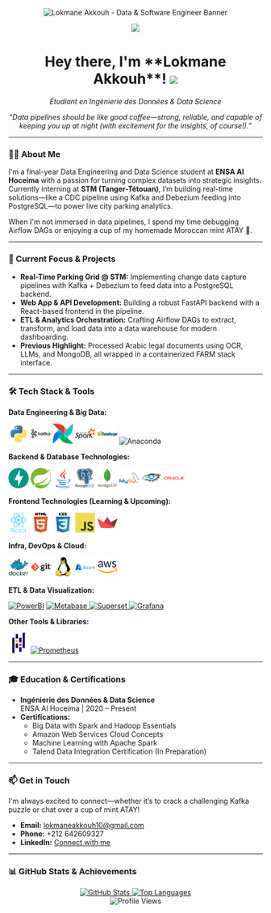 <!-- Banner & Header -->
<p align="center">
  <img src="https://placehold.co/1280x320/0D1117/FFFFFF?text=Lokmane+Akkouh+%7C+Data+%26+Software+Engineer&font=inter" alt="Lokmane Akkouh - Data & Software Engineer Banner"/>
</p>

<div id="header" align="center">
  <img src="https://media.giphy.com/media/M9gbBd9nbDrOTu1Mqx/giphy.gif" width="100"/>
  <h1>
    Hey there, I'm **Lokmane Akkouh**! 
    <img src="https://media.giphy.com/media/hvRJCLFzcasrR4ia7z/giphy.gif" width="30"/>
  </h1>
  <p>
    <em>Étudiant en Ingénierie des Données & Data Science</em>
  </p>
  <p>
    <em>“Data pipelines should be like good coffee—strong, reliable, and capable of keeping you up at night (with excitement for the insights, of course!).”</em>
  </p>
</div>

---

### 👨‍💻 About Me

I'm a final-year Data Engineering and Data Science student at **ENSA Al Hoceima** with a passion for turning complex datasets into strategic insights. Currently interning at **STM (Tanger-Tétouan)**, I’m building real-time solutions—like a CDC pipeline using Kafka and Debezium feeding into PostgreSQL—to power live city parking analytics.

When I'm not immersed in data pipelines, I spend my time debugging Airflow DAGs or enjoying a cup of my homemade Moroccan mint ATAY 🍵.

---

### 🚀 Current Focus & Projects

- **Real-Time Parking Grid @ STM:** Implementing change data capture pipelines with Kafka + Debezium to feed data into a PostgreSQL backend.
- **Web App & API Development:** Building a robust FastAPI backend with a React-based frontend in the pipeline.
- **ETL & Analytics Orchestration:** Crafting Airflow DAGs to extract, transform, and load data into a data warehouse for modern dashboarding.
- **Previous Highlight:** Processed Arabic legal documents using OCR, LLMs, and MongoDB, all wrapped in a containerized FARM stack interface.

---

### 🛠️ Tech Stack & Tools

**Data Engineering & Big Data:**  
<p align="left">
  <a href="https://www.python.org" target="_blank" rel="noreferrer"><img src="https://raw.githubusercontent.com/devicons/devicon/master/icons/python/python-original.svg" alt="Python" width="40" height="40"/></a>
  <a href="https://kafka.apache.org/" target="_blank" rel="noreferrer"><img src="https://raw.githubusercontent.com/devicons/devicon/master/icons/apachekafka/apachekafka-original-wordmark.svg" alt="Apache Kafka" width="40" height="40"/></a>
  <a href="https://airflow.apache.org/" target="_blank" rel="noreferrer"><img src="https://raw.githubusercontent.com/devicons/devicon/master/icons/apacheairflow/apacheairflow-original.svg" alt="Apache Airflow" width="40" height="40"/></a>
  <a href="https://spark.apache.org/" target="_blank" rel="noreferrer"><img src="https://raw.githubusercontent.com/devicons/devicon/master/icons/apachespark/apachespark-original-wordmark.svg" alt="Apache Spark" width="40" height="40"/></a>
  <a href="https://hadoop.apache.org/" target="_blank" rel="noreferrer"><img src="https://raw.githubusercontent.com/devicons/devicon/master/icons/hadoop/hadoop-original-wordmark.svg" alt="Hadoop" width="40" height="40"/></a>
  <img src="https://skillicons.dev/icons?i=anaconda" height="40" alt="Anaconda"/>
</p>

**Backend & Database Technologies:**  
<p align="left">
  <a href="https://fastapi.tiangolo.com/" target="_blank" rel="noreferrer"><img src="https://raw.githubusercontent.com/devicons/devicon/master/icons/fastapi/fastapi-original.svg" alt="FastAPI" width="40" height="40"/></a>
  <a href="https://spring.io/" target="_blank" rel="noreferrer"><img src="https://raw.githubusercontent.com/devicons/devicon/master/icons/spring/spring-original.svg" alt="Spring Boot" width="40" height="40"/></a>
  <a href="https://www.java.com" target="_blank" rel="noreferrer"><img src="https://raw.githubusercontent.com/devicons/devicon/master/icons/java/java-original.svg" alt="Java" width="40" height="40"/></a>
  <a href="https://www.postgresql.org/" target="_blank" rel="noreferrer"><img src="https://raw.githubusercontent.com/devicons/devicon/master/icons/postgresql/postgresql-original-wordmark.svg" alt="PostgreSQL" width="40" height="40"/></a>
  <a href="https://www.mongodb.com/" target="_blank" rel="noreferrer"><img src="https://raw.githubusercontent.com/devicons/devicon/master/icons/mongodb/mongodb-original-wordmark.svg" alt="MongoDB" width="40" height="40"/></a>
  <a href="https://www.mysql.com/" target="_blank" rel="noreferrer"><img src="https://raw.githubusercontent.com/devicons/devicon/master/icons/mysql/mysql-original-wordmark.svg" alt="MySQL" width="40" height="40"/></a>
  <a href="https://cassandra.apache.org/" target="_blank" rel="noreferrer"><img src="https://raw.githubusercontent.com/devicons/devicon/master/icons/cassandra/cassandra-original.svg" alt="Cassandra" width="40" height="40"/></a>
  <a href="https://www.oracle.com/" target="_blank" rel="noreferrer"><img src="https://raw.githubusercontent.com/devicons/devicon/master/icons/oracle/oracle-original.svg" alt="Oracle" width="40" height="40"/></a>
</p>

**Frontend Technologies (Learning & Upcoming):**  
<p align="left">
  <a href="https://reactjs.org/" target="_blank" rel="noreferrer"><img src="https://raw.githubusercontent.com/devicons/devicon/master/icons/react/react-original-wordmark.svg" alt="React" width="40" height="40"/></a>
  <a href="https://www.w3.org/html/" target="_blank" rel="noreferrer"><img src="https://raw.githubusercontent.com/devicons/devicon/master/icons/html5/html5-original-wordmark.svg" alt="HTML5" width="40" height="40"/></a>
  <a href="https://www.w3schools.com/css/" target="_blank" rel="noreferrer"><img src="https://raw.githubusercontent.com/devicons/devicon/master/icons/css3/css3-original-wordmark.svg" alt="CSS3" width="40" height="40"/></a>
  <a href="https://developer.mozilla.org/en-US/docs/Web/JavaScript" target="_blank" rel="noreferrer"><img src="https://raw.githubusercontent.com/devicons/devicon/master/icons/javascript/javascript-original.svg" alt="JavaScript" width="40" height="40"/></a>
  <a href="https://streamlit.io/" target="_blank" rel="noreferrer"><img src="https://raw.githubusercontent.com/devicons/devicon/develop/icons/streamlit/streamlit-original.svg" alt="Streamlit" width="40" height="40"/></a>
</p>

**Infra, DevOps & Cloud:**  
<p align="left">
  <a href="https://www.docker.com/" target="_blank" rel="noreferrer"><img src="https://raw.githubusercontent.com/devicons/devicon/master/icons/docker/docker-original-wordmark.svg" alt="Docker" width="40" height="40"/></a>
  <a href="https://git-scm.com/" target="_blank" rel="noreferrer"><img src="https://raw.githubusercontent.com/devicons/devicon/master/icons/git/git-original-wordmark.svg" alt="Git" width="40" height="40"/></a>
  <a href="https://www.linux.org/" target="_blank" rel="noreferrer"><img src="https://raw.githubusercontent.com/devicons/devicon/master/icons/linux/linux-original.svg" alt="Linux" width="40" height="40"/></a>
  <a href="https://azure.microsoft.com/" target="_blank" rel="noreferrer"><img src="https://raw.githubusercontent.com/devicons/devicon/master/icons/azure/azure-original-wordmark.svg" alt="Azure" width="40" height="40"/></a>
  <a href="https://aws.amazon.com" target="_blank" rel="noreferrer"><img src="https://raw.githubusercontent.com/devicons/devicon/master/icons/amazonwebservices/amazonwebservices-original-wordmark.svg" alt="AWS" width="40" height="40"/></a>
</p>

**ETL & Data Visualization:**  
<p align="left">
  <a href="https://powerbi.microsoft.com/" target="_blank" rel="noreferrer"><img src="https://raw.githubusercontent.com/devicons/devicon/develop/icons/powerbi/powerbi-original.svg" alt="PowerBI" width="40" height="40"/></a>
  <a href="https://www.metabase.com/" target="_blank" rel="noreferrer">
    <img src="https://www.vectorlogo.zone/logos/metabase/metabase-icon.svg" alt="Metabase" width="40" height="40"/>
  </a>
  <a href="https://superset.apache.org/" target="_blank" rel="noreferrer">
    <img src="https://www.vectorlogo.zone/logos/apachesuperset/apachesuperset-icon.svg" alt="Superset" width="40" height="40"/>
  </a>
  <a href="https://grafana.com" target="_blank" rel="noreferrer">
    <img src="https://www.vectorlogo.zone/logos/grafana/grafana-icon.svg" alt="Grafana" width="40" height="40"/>
  </a>
</p>

**Other Tools & Libraries:**  
<p align="left">
  <a href="https://pandas.pydata.org/" target="_blank" rel="noreferrer"><img src="https://raw.githubusercontent.com/devicons/devicon/master/icons/pandas/pandas-original.svg" alt="Pandas" width="40" height="40"/></a>
  <a href="https://prometheus.io/" target="_blank" rel="noreferrer">
    <img src="https://www.vectorlogo.zone/logos/prometheusio/prometheusio-icon.svg" alt="Prometheus" width="40" height="40"/>
  </a>
</p>

---

### 🎓 Education & Certifications

- **Ingénierie des Données & Data Science**  
  ENSA Al Hoceima | 2020 – Present  
- **Certifications:**  
  - Big Data with Spark and Hadoop Essentials  
  - Amazon Web Services Cloud Concepts  
  - Machine Learning with Apache Spark  
  - Talend Data Integration Certification (In Preparation)

---

### 📫 Get in Touch

I'm always excited to connect—whether it’s to crack a challenging Kafka puzzle or chat over a cup of mint ATAY!

- **Email:** [lokmaneakkouh10@gmail.com](mailto:lokmaneakkouh10@gmail.com)  
- **Phone:** +212 642609327  
- **LinkedIn:** [Connect with me](https://www.linkedin.com/in/your-linkedin-profile)

---

### 📊 GitHub Stats & Achievements

<div align="center">
  <a href="https://github.com/lokmane101">
    <img src="https://github-readme-stats.vercel.app/api?username=lokmane101&show_icons=true&theme=radical" alt="GitHub Stats"/>
  </a>
  <a href="https://github.com/lokmane101">
    <img src="https://github-readme-stats.vercel.app/api/top-langs/?username=lokmane101&layout=compact&theme=radical" alt="Top Languages"/>
  </a>
  <br>
  <img src="https://komarev.com/ghpvc/?username=lokmane101&label=Profile%20views&color=0e75b6&style=flat" alt="Profile Views"/>
</div>
